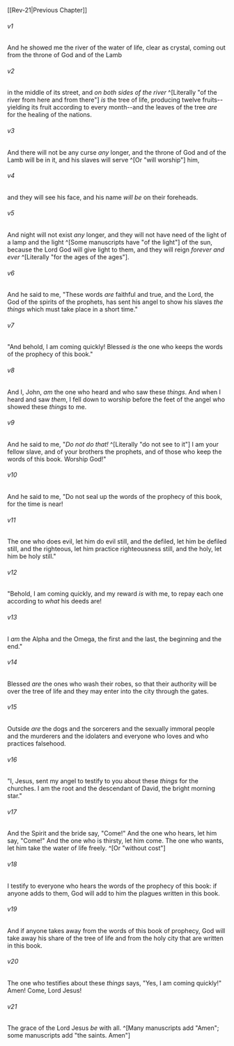 ﻿---
aliases:
  - Revelation 22
---

[[Rev-21|Previous Chapter]]

###### v1
And he showed me the river of the water of life, clear as crystal, coming out from the throne of God and of the Lamb

###### v2
in the middle of its street, and _on both sides of the river_ ^[Literally "of the river from here and from there"] _is_ the tree of life, producing twelve fruits--yielding its fruit according to every month--and the leaves of the tree _are_ for the healing of the nations.

###### v3
And there will not be any curse _any_ longer, and the throne of God and of the Lamb will be in it, and his slaves will serve ^[Or "will worship"] him,

###### v4
and they will see his face, and his name _will be_ on their foreheads.

###### v5
And night will not exist _any_ longer, and they will not have need of the light of a lamp and the light ^[Some manuscripts have "of the light"] of the sun, because the Lord God will give light to them, and they will reign _forever and ever_ ^[Literally "for the ages of the ages"].

###### v6
And he said to me, "These words _are_ faithful and true, and the Lord, the God of the spirits of the prophets, has sent his angel to show his slaves _the things_ which must take place in a short time."

###### v7
"And behold, I am coming quickly! Blessed _is_ the one who keeps the words of the prophecy of this book."

###### v8
And I, John, _am_ the one who heard and who saw these _things_. And when I heard and saw _them_, I fell down to worship before the feet of the angel who showed these _things_ to me.

###### v9
And he said to me, "_Do not do that!_ ^[Literally "do not see to it"] I am your fellow slave, and of your brothers the prophets, and of those who keep the words of this book. Worship God!"

###### v10
And he said to me, "Do not seal up the words of the prophecy of this book, for the time is near!

###### v11
The one who does evil, let him do evil still, and the defiled, let him be defiled still, and the righteous, let him practice righteousness still, and the holy, let him be holy still."

###### v12
"Behold, I am coming quickly, and my reward _is_ with me, to repay each one according to _what_ his deeds are!

###### v13
I _am_ the Alpha and the Omega, the first and the last, the beginning and the end."

###### v14
Blessed _are_ the ones who wash their robes, so that their authority will be over the tree of life and they may enter into the city through the gates.

###### v15
Outside _are_ the dogs and the sorcerers and the sexually immoral people and the murderers and the idolaters and everyone who loves and who practices falsehood.

###### v16
"I, Jesus, sent my angel to testify to you about these _things_ for the churches. I am the root and the descendant of David, the bright morning star."

###### v17
And the Spirit and the bride say, "Come!" And the one who hears, let him say, "Come!" And the one who is thirsty, let him come. The one who wants, let him take the water of life freely. ^[Or "without cost"]

###### v18
I testify to everyone who hears the words of the prophecy of this book: if anyone adds to them, God will add to him the plagues written in this book.

###### v19
And if anyone takes away from the words of this book of prophecy, God will take away his share of the tree of life and from the holy city that are written in this book.

###### v20
The one who testifies about these _things_ says, "Yes, I am coming quickly!" Amen! Come, Lord Jesus!

###### v21
The grace of the Lord Jesus _be_ with all. ^[Many manuscripts add "Amen"; some manuscripts add "the saints. Amen"]